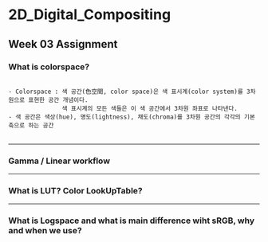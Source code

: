 # 2D_Digital_Compositing
## Week 03 Assignment
### What is colorspace?
<pre>
<code>
- Colorspace : 색 공간(色空間, color space)은 색 표시계(color system)를 3차원으로 표현한 공간 개념이다. 
               색 표시계의 모든 색들은 이 색 공간에서 3차원 좌표로 나타낸다.
- 색 공간은 색상(hue), 명도(lightness), 채도(chroma)를 3차원 공간의 각각의 기본 축으로 하는 공간
</code>
</pre>

-------------
### Gamma / Linear workflow

------------
### What is LUT? Color LookUpTable?

---------------
### What is Logspace and what is main difference wiht sRGB, why and when we use?
